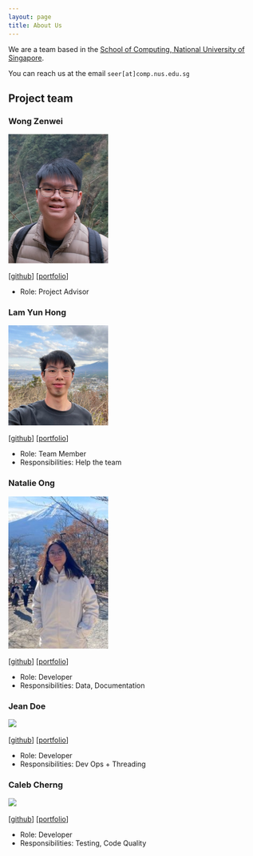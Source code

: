```yaml
---
layout: page
title: About Us
---
```


We are a team based in the [School of Computing, National University of Singapore](https://www.comp.nus.edu.sg).

You can reach us at the email `seer[at]comp.nus.edu.sg`

## Project team

### Wong Zenwei

<img src="images/zeotheburrito.png" width="200px">

[[github](https://github.com/zeotheburrito)]
[[portfolio](team/zeotheburrito.md)]

* Role: Project Advisor

### Lam Yun Hong

<img src="images/m0destly.png" width="200px">

[[github](https://github.com/m0destly)]
[[portfolio](team/m0destly.md)]

* Role: Team Member
* Responsibilities: Help the team

### Natalie Ong

<img src="images/nat-ong555.png" width="200px">

[[github](http://github.com/nat-ong555)] [[portfolio](team/nat-ong555.md)]

* Role: Developer
* Responsibilities: Data, Documentation

### Jean Doe

<img src="images/johndoe.png" width="200px">

[[github](http://github.com/johndoe)]
[[portfolio](team/johndoe.md)]

* Role: Developer
* Responsibilities: Dev Ops + Threading

### Caleb Cherng

<img src="images/ditzchann.png" width="200px">

[[github](http://github.com/ditzchann)]
[[portfolio](team/ditzchann.md)]

* Role: Developer
* Responsibilities: Testing, Code Quality
